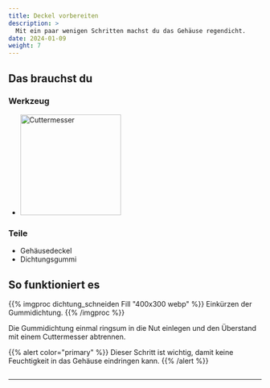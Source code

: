 ```yaml
---
title: Deckel vorbereiten
description: >
  Mit ein paar wenigen Schritten machst du das Gehäuse regendicht.
date: 2024-01-09
weight: 7
---
```

## Das brauchst du

<div class="row">
    <div class="col-md-6">
       <h3>Werkzeug</h3>
       <ul>
       <li><img src="/icons/cutter.webp" alt="Cuttermesser" width="200"/></li>
       </ul>
</div>
    <div class="col-md-6">
<h3>Teile</h3>
<ul>
       <li>Gehäusedeckel</li>
              <li>Dichtungsgummi</li>
       </ul>
    </div>
</div>


## So funktioniert es
<div class="row">
    <div class="col-md-6">
       
{{% imgproc dichtung_schneiden Fill "400x300 webp" %}}
Einkürzen der Gummidichtung.
{{% /imgproc %}}

       
</div>
    <div class="col-md-6" style="display: flex; flex-direction: column; justify-content: center;">
Die Gummidichtung einmal ringsum in die Nut einlegen und den Überstand mit einem Cuttermesser abtrennen. <br>

{{% alert color="primary" %}}
Dieser Schritt ist wichtig, damit keine Feuchtigkeit in das Gehäuse eindringen kann.
{{% /alert %}}

</div>
</div>
<hr class="my-4"> <!-- Trennlinie -->
